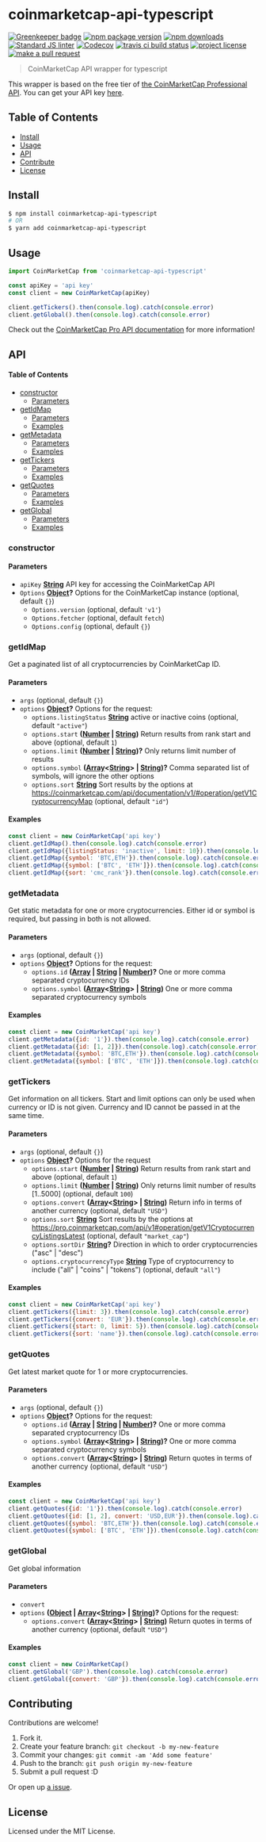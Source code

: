 # coinmarketcap-api-typescript

[![Greenkeeper badge](https://badges.greenkeeper.io/jfkz/coinmarketcap-api-typescript.svg)](https://greenkeeper.io/) [![npm package version](https://img.shields.io/npm/v/coinmarketcap-api-typescript.svg?style=flat-square)](https://npmjs.org/package/coinmarketcap-api-typescript)
[![npm downloads](https://img.shields.io/npm/dm/coinmarketcap-api-typescript.svg?style=flat-square)](https://npmjs.org/package/coinmarketcap-api) [![Standard JS linter](https://img.shields.io/badge/code%20style-standard-brightgreen.svg?style=flat-square)](https://github.com/feross/standard) [![Codecov](https://codecov.io/gh/jfkz/coinmarketcap-api-typescript/branch/master/graph/badge.svg?style=flat-square)](https://codecov.io/gh/jfkz/coinmarketcap-api-typescript)  [![travis ci build status](https://img.shields.io/travis/jfkz/coinmarketcap-api-typescript.svg?style=flat-square)](https://travis-ci.org/jfkz/coinmarketcap-api-typescript)  [![project license](https://img.shields.io/npm/l/coinmarketcap-api-typescript.svg?style=flat-square)](https://github.com/jfkz/coinmarketcap-api-typescript/blob/master/LICENSE) [![make a pull request](https://img.shields.io/badge/PRs-welcome-brightgreen.svg?style=flat-square)](http://makeapullrequest.com)  

> CoinMarketCap API wrapper for typescript

This wrapper is based on the free tier of [the CoinMarketCap Professional API](https://pro.coinmarketcap.com/api/v1#section/Introduction).
You can get your API key [here](https://pro.coinmarketcap.com/pricing).

## Table of Contents

-   [Install](#install)
-   [Usage](#usage)
-   [API](#api)
-   [Contribute](#contribute)
-   [License](#license)

## Install

```sh
$ npm install coinmarketcap-api-typescript
# OR
$ yarn add coinmarketcap-api-typescript
```

## Usage

```js
import CoinMarketCap from 'coinmarketcap-api-typescript'

const apiKey = 'api key'
const client = new CoinMarketCap(apiKey)

client.getTickers().then(console.log).catch(console.error)
client.getGlobal().then(console.log).catch(console.error)
```

Check out the [CoinMarketCap Pro API documentation](https://pro.coinmarketcap.com/api/v1#section/Introduction) for more information!

## API

<!-- Generated by documentation.js. Update this documentation by updating the source code. -->

#### Table of Contents

-   [constructor](#constructor)
    -   [Parameters](#parameters)
-   [getIdMap](#getidmap)
    -   [Parameters](#parameters-1)
    -   [Examples](#examples)
-   [getMetadata](#getmetadata)
    -   [Parameters](#parameters-2)
    -   [Examples](#examples-1)
-   [getTickers](#gettickers)
    -   [Parameters](#parameters-3)
    -   [Examples](#examples-2)
-   [getQuotes](#getquotes)
    -   [Parameters](#parameters-4)
    -   [Examples](#examples-3)
-   [getGlobal](#getglobal)
    -   [Parameters](#parameters-5)
    -   [Examples](#examples-4)

### constructor

#### Parameters

-   `apiKey` **[String](https://developer.mozilla.org/docs/Web/JavaScript/Reference/Global_Objects/String)** API key for accessing the CoinMarketCap API
-   `Options` **[Object](https://developer.mozilla.org/docs/Web/JavaScript/Reference/Global_Objects/Object)?** Options for the CoinMarketCap instance (optional, default `{}`)
    -   `Options.version`   (optional, default `'v1'`)
    -   `Options.fetcher`   (optional, default `fetch`)
    -   `Options.config`   (optional, default `{}`)

### getIdMap

Get a paginated list of all cryptocurrencies by CoinMarketCap ID.

#### Parameters

-   `args`   (optional, default `{}`)
-   `options` **[Object](https://developer.mozilla.org/docs/Web/JavaScript/Reference/Global_Objects/Object)?** Options for the request:
    -   `options.listingStatus` **[String](https://developer.mozilla.org/docs/Web/JavaScript/Reference/Global_Objects/String)** active or inactive coins (optional, default `"active"`)
    -   `options.start` **([Number](https://developer.mozilla.org/docs/Web/JavaScript/Reference/Global_Objects/Number) \| [String](https://developer.mozilla.org/docs/Web/JavaScript/Reference/Global_Objects/String))** Return results from rank start and above (optional, default `1`)
    -   `options.limit` **([Number](https://developer.mozilla.org/docs/Web/JavaScript/Reference/Global_Objects/Number) \| [String](https://developer.mozilla.org/docs/Web/JavaScript/Reference/Global_Objects/String))?** Only returns limit number of results
    -   `options.symbol` **([Array](https://developer.mozilla.org/docs/Web/JavaScript/Reference/Global_Objects/Array)&lt;[String](https://developer.mozilla.org/docs/Web/JavaScript/Reference/Global_Objects/String)> | [String](https://developer.mozilla.org/docs/Web/JavaScript/Reference/Global_Objects/String))?** Comma separated list of symbols, will ignore the other options
    -   `options.sort` **[String](https://developer.mozilla.org/docs/Web/JavaScript/Reference/Global_Objects/String)** Sort results by the options at <https://coinmarketcap.com/api/documentation/v1/#operation/getV1CryptocurrencyMap> (optional, default `"id"`)

#### Examples

```javascript
const client = new CoinMarketCap('api key')
client.getIdMap().then(console.log).catch(console.error)
client.getIdMap({listingStatus: 'inactive', limit: 10}).then(console.log).catch(console.error)
client.getIdMap({symbol: 'BTC,ETH'}).then(console.log).catch(console.error)
client.getIdMap({symbol: ['BTC', 'ETH']}).then(console.log).catch(console.error)
client.getIdMap({sort: 'cmc_rank'}).then(console.log).catch(console.error)
```

### getMetadata

Get static metadata for one or more cryptocurrencies.
Either id or symbol is required, but passing in both is not allowed.

#### Parameters

-   `args`   (optional, default `{}`)
-   `options` **[Object](https://developer.mozilla.org/docs/Web/JavaScript/Reference/Global_Objects/Object)?** Options for the request:
    -   `options.id` **([Array](https://developer.mozilla.org/docs/Web/JavaScript/Reference/Global_Objects/Array) \| [String](https://developer.mozilla.org/docs/Web/JavaScript/Reference/Global_Objects/String) \| [Number](https://developer.mozilla.org/docs/Web/JavaScript/Reference/Global_Objects/Number))?** One or more comma separated cryptocurrency IDs
    -   `options.symbol` **([Array](https://developer.mozilla.org/docs/Web/JavaScript/Reference/Global_Objects/Array)&lt;[String](https://developer.mozilla.org/docs/Web/JavaScript/Reference/Global_Objects/String)> | [String](https://developer.mozilla.org/docs/Web/JavaScript/Reference/Global_Objects/String))** One or more comma separated cryptocurrency symbols

#### Examples

```javascript
const client = new CoinMarketCap('api key')
client.getMetadata({id: '1'}).then(console.log).catch(console.error)
client.getMetadata({id: [1, 2]}).then(console.log).catch(console.error)
client.getMetadata({symbol: 'BTC,ETH'}).then(console.log).catch(console.error)
client.getMetadata({symbol: ['BTC', 'ETH']}).then(console.log).catch(console.error)
```

### getTickers

Get information on all tickers.
Start and limit options can only be used when currency or ID is not given.
Currency and ID cannot be passed in at the same time.

#### Parameters

-   `args`   (optional, default `{}`)
-   `options` **[Object](https://developer.mozilla.org/docs/Web/JavaScript/Reference/Global_Objects/Object)?** Options for the request
    -   `options.start` **([Number](https://developer.mozilla.org/docs/Web/JavaScript/Reference/Global_Objects/Number) \| [String](https://developer.mozilla.org/docs/Web/JavaScript/Reference/Global_Objects/String))** Return results from rank start and above (optional, default `1`)
    -   `options.limit` **([Number](https://developer.mozilla.org/docs/Web/JavaScript/Reference/Global_Objects/Number) \| [String](https://developer.mozilla.org/docs/Web/JavaScript/Reference/Global_Objects/String))** Only returns limit number of results [1..5000] (optional, default `100`)
    -   `options.convert` **([Array](https://developer.mozilla.org/docs/Web/JavaScript/Reference/Global_Objects/Array)&lt;[String](https://developer.mozilla.org/docs/Web/JavaScript/Reference/Global_Objects/String)> | [String](https://developer.mozilla.org/docs/Web/JavaScript/Reference/Global_Objects/String))** Return info in terms of another currency (optional, default `"USD"`)
    -   `options.sort` **[String](https://developer.mozilla.org/docs/Web/JavaScript/Reference/Global_Objects/String)** Sort results by the options at <https://pro.coinmarketcap.com/api/v1#operation/getV1CryptocurrencyListingsLatest> (optional, default `"market_cap"`)
    -   `options.sortDir` **[String](https://developer.mozilla.org/docs/Web/JavaScript/Reference/Global_Objects/String)?** Direction in which to order cryptocurrencies ("asc" | "desc")
    -   `options.cryptocurrencyType` **[String](https://developer.mozilla.org/docs/Web/JavaScript/Reference/Global_Objects/String)** Type of cryptocurrency to include ("all" | "coins" | "tokens") (optional, default `"all"`)

#### Examples

```javascript
const client = new CoinMarketCap('api key')
client.getTickers({limit: 3}).then(console.log).catch(console.error)
client.getTickers({convert: 'EUR'}).then(console.log).catch(console.error)
client.getTickers({start: 0, limit: 5}).then(console.log).catch(console.error)
client.getTickers({sort: 'name'}).then(console.log).catch(console.error)
```

### getQuotes

Get latest market quote for 1 or more cryptocurrencies.

#### Parameters

-   `args`   (optional, default `{}`)
-   `options` **[Object](https://developer.mozilla.org/docs/Web/JavaScript/Reference/Global_Objects/Object)?** Options for the request:
    -   `options.id` **([Array](https://developer.mozilla.org/docs/Web/JavaScript/Reference/Global_Objects/Array) \| [String](https://developer.mozilla.org/docs/Web/JavaScript/Reference/Global_Objects/String) \| [Number](https://developer.mozilla.org/docs/Web/JavaScript/Reference/Global_Objects/Number))?** One or more comma separated cryptocurrency IDs
    -   `options.symbol` **([Array](https://developer.mozilla.org/docs/Web/JavaScript/Reference/Global_Objects/Array)&lt;[String](https://developer.mozilla.org/docs/Web/JavaScript/Reference/Global_Objects/String)> | [String](https://developer.mozilla.org/docs/Web/JavaScript/Reference/Global_Objects/String))?** One or more comma separated cryptocurrency symbols
    -   `options.convert` **([Array](https://developer.mozilla.org/docs/Web/JavaScript/Reference/Global_Objects/Array)&lt;[String](https://developer.mozilla.org/docs/Web/JavaScript/Reference/Global_Objects/String)> | [String](https://developer.mozilla.org/docs/Web/JavaScript/Reference/Global_Objects/String))** Return quotes in terms of another currency (optional, default `"USD"`)

#### Examples

```javascript
const client = new CoinMarketCap('api key')
client.getQuotes({id: '1'}).then(console.log).catch(console.error)
client.getQuotes({id: [1, 2], convert: 'USD,EUR'}).then(console.log).catch(console.error)
client.getQuotes({symbol: 'BTC,ETH'}).then(console.log).catch(console.error)
client.getQuotes({symbol: ['BTC', 'ETH']}).then(console.log).catch(console.error)
```

### getGlobal

Get global information

#### Parameters

-   `convert`  
-   `options` **([Object](https://developer.mozilla.org/docs/Web/JavaScript/Reference/Global_Objects/Object) \| [Array](https://developer.mozilla.org/docs/Web/JavaScript/Reference/Global_Objects/Array)&lt;[String](https://developer.mozilla.org/docs/Web/JavaScript/Reference/Global_Objects/String)> | [String](https://developer.mozilla.org/docs/Web/JavaScript/Reference/Global_Objects/String))?** Options for the request:
    -   `options.convert` **([Array](https://developer.mozilla.org/docs/Web/JavaScript/Reference/Global_Objects/Array)&lt;[String](https://developer.mozilla.org/docs/Web/JavaScript/Reference/Global_Objects/String)> | [String](https://developer.mozilla.org/docs/Web/JavaScript/Reference/Global_Objects/String))** Return quotes in terms of another currency (optional, default `"USD"`)

#### Examples

```javascript
const client = new CoinMarketCap()
client.getGlobal('GBP').then(console.log).catch(console.error)
client.getGlobal({convert: 'GBP'}).then(console.log).catch(console.error)
```

## Contributing

Contributions are welcome!

1.  Fork it.
2.  Create your feature branch: `git checkout -b my-new-feature`
3.  Commit your changes: `git commit -am 'Add some feature'`
4.  Push to the branch: `git push origin my-new-feature`
5.  Submit a pull request :D

Or open up [a issue](https://github.com/jfkz/coinmarketcap-api-typescript/issues).

## License

Licensed under the MIT License.
